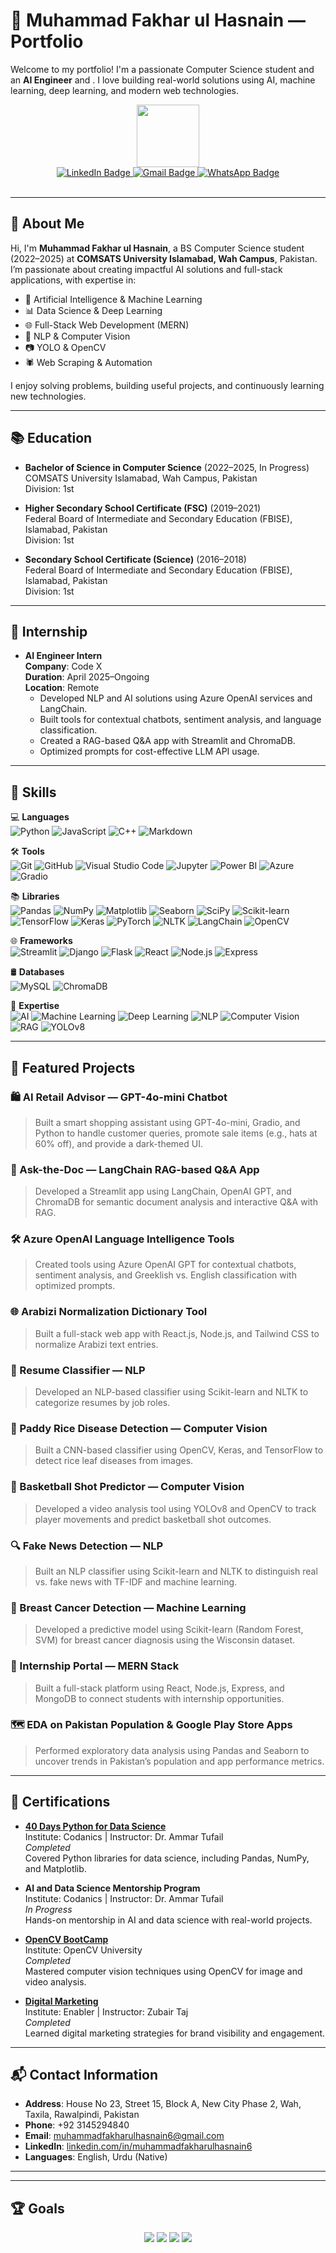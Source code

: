 # 💼 Muhammad Fakhar ul Hasnain — Portfolio

Welcome to my portfolio! I'm a passionate Computer Science student and an **AI Engineer** and . I love building real-world solutions using AI, machine learning, deep learning, and modern web technologies.

<div id="header" align="center">
  <img src="https://media.giphy.com/media/M9gbBd9nbDrOTu1Mqx/giphy.gif" width="100"/>
  <div id="badges">
    <a href="https://www.linkedin.com/in/muhammadfakharulhasnain6/">
      <img src="https://img.shields.io/badge/-LinkedIn-000000?style=flat&logo=linkedin&logoColor=white&labelColor=0077B5" alt="LinkedIn Badge"/>
    </a>
    <a href="mailto:muhammadfakharulhasnain6@gmail.com">
      <img src="https://img.shields.io/badge/-Gmail-000000?style=flat&logo=gmail&logoColor=white&labelColor=D14836" alt="Gmail Badge"/>
    </a>
    <a href="https://wa.me/923145294840">
      <img src="https://img.shields.io/badge/-WhatsApp-000000?style=flat&logo=whatsapp&logoColor=white&labelColor=25D366" alt="WhatsApp Badge"/>
    </a>
  </div>
  <br>
  <img src="https://komarev.com/ghpvc/?username=Muhammadfakharulhasnain&style=flat-square&color=blue" alt=""/>
</div>

---

## 🧠 About Me

Hi, I'm **Muhammad Fakhar ul Hasnain**, a BS Computer Science student (2022–2025) at **COMSATS University Islamabad, Wah Campus**, Pakistan. I’m passionate about creating impactful AI solutions and full-stack applications, with expertise in:

- 🤖 Artificial Intelligence & Machine Learning
- 📊 Data Science & Deep Learning
- 🌐 Full-Stack Web Development (MERN)
- 🧠 NLP & Computer Vision
- 📷 YOLO & OpenCV
- 🕷 Web Scraping & Automation

I enjoy solving problems, building useful projects, and continuously learning new technologies.

---

## 📚 Education

- **Bachelor of Science in Computer Science** (2022–2025, In Progress)  
  COMSATS University Islamabad, Wah Campus, Pakistan  
  Division: 1st

- **Higher Secondary School Certificate (FSC)** (2019–2021)  
  Federal Board of Intermediate and Secondary Education (FBISE), Islamabad, Pakistan  
  Division: 1st

- **Secondary School Certificate (Science)** (2016–2018)  
  Federal Board of Intermediate and Secondary Education (FBISE), Islamabad, Pakistan  
  Division: 1st

---

## 💼 Internship

- **AI Engineer Intern**  
  **Company**: Code X  
  **Duration**: April 2025–Ongoing  
  **Location**: Remote  
  - Developed NLP and AI solutions using Azure OpenAI services and LangChain.  
  - Built tools for contextual chatbots, sentiment analysis, and language classification.  
  - Created a RAG-based Q&A app with Streamlit and ChromaDB.  
  - Optimized prompts for cost-effective LLM API usage.

---

## 🚀 Skills

💻 **Languages**<br>
![Python](https://img.shields.io/badge/-Python-000000?style=flat&logo=python&logoColor=white&labelColor=3776AB) 
![JavaScript](https://img.shields.io/badge/-JavaScript-000000?style=flat&logo=javascript&logoColor=white&labelColor=F7DF1E) 
![C++](https://img.shields.io/badge/-C++-000000?style=flat&logo=cplusplus&logoColor=white&labelColor=00599C) 
![Markdown](https://img.shields.io/badge/-Markdown-000000?style=flat&logo=markdown&logoColor=white&labelColor=000000)

🛠️ **Tools**<br>
![Git](https://img.shields.io/badge/-Git-000000?style=flat&logo=git&logoColor=F05032&labelColor=ffffff) 
![GitHub](https://img.shields.io/badge/-GitHub-000000?style=flat&logo=github&logoColor=000000&labelColor=ffffff) 
![Visual Studio Code](https://img.shields.io/badge/-VSCode-000000?style=flat&logo=visual-studio-code&labelColor=007ACC) 
![Jupyter](https://img.shields.io/badge/-Jupyter-000000?style=flat&logo=jupyter&logoColor=white&labelColor=FFC012) 
![Power BI](https://img.shields.io/badge/-Power%20BI-000000?style=flat&logo=powerbi&logoColor=white&labelColor=F2C811) 
![Azure](https://img.shields.io/badge/-Azure-000000?style=flat&logo=microsoft-azure&logoColor=white&labelColor=0078D4) 
![Gradio](https://img.shields.io/badge/-Gradio-000000?style=flat&logo=gradio&logoColor=white&labelColor=FF6B6B)

📚 **Libraries**<br>
![Pandas](https://img.shields.io/badge/-Pandas-000000?style=flat&logo=pandas&logoColor=white&labelColor=150458) 
![NumPy](https://img.shields.io/badge/-NumPy-000000?style=flat&logo=numpy&logoColor=white&labelColor=013243) 
![Matplotlib](https://img.shields.io/badge/-Matplotlib-000000?style=flat&logo=matplotlib&logoColor=white&labelColor=11557C) 
![Seaborn](https://img.shields.io/badge/-Seaborn-000000?style=flat&logo=seaborn&logoColor=white&labelColor=3788A3) 
![SciPy](https://img.shields.io/badge/-SciPy-000000?style=flat&logo=scipy&logoColor=white&labelColor=8CAAE6) 
![Scikit-learn](https://img.shields.io/badge/-Scikit--learn-000000?style=flat&logo=scikit-learn&logoColor=white&labelColor=F7931E) 
![TensorFlow](https://img.shields.io/badge/-TensorFlow-000000?style=flat&logo=tensorflow&logoColor=white&labelColor=FF6F00) 
![Keras](https://img.shields.io/badge/-Keras-000000?style=flat&logo=keras&logoColor=white&labelColor=FF0000) 
![PyTorch](https://img.shields.io/badge/-PyTorch-000000?style=flat&logo=pytorch&logoColor=white&labelColor=EE4C2C) 
![NLTK](https://img.shields.io/badge/-NLTK-000000?style=flat&logo=nltk&logoColor=white&labelColor=4B8BBE) 
![LangChain](https://img.shields.io/badge/-LangChain-000000?style=flat&logo=langchain&logoColor=white&labelColor=1C3C3C) 
![OpenCV](https://img.shields.io/badge/-OpenCV-000000?style=flat&logo=opencv&logoColor=white&labelColor=5C3EE8)

🌐 **Frameworks**<br>
![Streamlit](https://img.shields.io/badge/-Streamlit-000000?style=flat&logo=streamlit&logoColor=white&labelColor=FF4B4B) 
![Django](https://img.shields.io/badge/-Python%20(Django)-000000?style=flat&logo=django&logoColor=white&labelColor=092E20) 
![Flask](https://img.shields.io/badge/-Python%20(Flask)-000000?style=flat&logo=flask&logoColor=white&labelColor=000000) 
![React](https://img.shields.io/badge/-React-000000?style=flat&logo=react&logoColor=white&labelColor=61DAFB) 
![Node.js](https://img.shields.io/badge/-Node.js-000000?style=flat&logo=node.js&logoColor=white&labelColor=339933) 
![Express](https://img.shields.io/badge/-Express-000000?style=flat&logo=express&logoColor=white&labelColor=000000)

🛢 **Databases**<br>
![MySQL](https://img.shields.io/badge/-MySQL-000000?style=flat&logo=mysql&labelColor=ffffff) 
![ChromaDB](https://img.shields.io/badge/-ChromaDB-000000?style=flat&logo=chromadb&logoColor=white&labelColor=4A90E2)

🧠 **Expertise**<br>
![AI](https://img.shields.io/badge/-Artificial%20Intelligence-000000?style=flat&logo=artificial-intelligence&logoColor=white&labelColor=FF6F00) 
![Machine Learning](https://img.shields.io/badge/-Machine%20Learning-000000?style=flat&logo=machine-learning&logoColor=white&labelColor=4CAF50) 
![Deep Learning](https://img.shields.io/badge/-Deep%20Learning-000000?style=flat&logo=deep-learning&logoColor=white&labelColor=00BCD4) 
![NLP](https://img.shields.io/badge/-Natural%20Language%20Processing-000000?style=flat&logo=natural-language-processing&logoColor=white&labelColor=FF4081) 
![Computer Vision](https://img.shields.io/badge/-Computer%20Vision-000000?style=flat&logo=computer-vision&logoColor=white&labelColor=607D8B) 
![RAG](https://img.shields.io/badge/-Retrieval-Augmented%20Generation-000000?style=flat&logo=rag&logoColor=white&labelColor=9C27B0) 
![YOLOv8](https://img.shields.io/badge/-YOLOv8-000000?style=flat&logo=yolo&logoColor=white&labelColor=00FFFF)

---

## 📂 Featured Projects

### 🛍️ AI Retail Advisor — GPT-4o-mini Chatbot
> Built a smart shopping assistant using GPT-4o-mini, Gradio, and Python to handle customer queries, promote sale items (e.g., hats at 60% off), and provide a dark-themed UI.

### 💬 Ask-the-Doc — LangChain RAG-based Q&A App
> Developed a Streamlit app using LangChain, OpenAI GPT, and ChromaDB for semantic document analysis and interactive Q&A with RAG.

### 🛠 Azure OpenAI Language Intelligence Tools
> Created tools using Azure OpenAI GPT for contextual chatbots, sentiment analysis, and Greeklish vs. English classification with optimized prompts.

### 🌐 Arabizi Normalization Dictionary Tool
> Built a full-stack web app with React.js, Node.js, and Tailwind CSS to normalize Arabizi text entries.

### 📝 Resume Classifier — NLP
> Developed an NLP-based classifier using Scikit-learn and NLTK to categorize resumes by job roles.

### 🍚 Paddy Rice Disease Detection — Computer Vision
> Built a CNN-based classifier using OpenCV, Keras, and TensorFlow to detect rice leaf diseases from images.

### 🏀 Basketball Shot Predictor — Computer Vision
> Developed a video analysis tool using YOLOv8 and OpenCV to track player movements and predict basketball shot outcomes.

### 🔍 Fake News Detection — NLP
> Built an NLP classifier using Scikit-learn and NLTK to distinguish real vs. fake news with TF-IDF and machine learning.

### 🦠 Breast Cancer Detection — Machine Learning
> Developed a predictive model using Scikit-learn (Random Forest, SVM) for breast cancer diagnosis using the Wisconsin dataset.

### 🎯 Internship Portal — MERN Stack
> Built a full-stack platform using React, Node.js, Express, and MongoDB to connect students with internship opportunities.

### 🗺 EDA on Pakistan Population & Google Play Store Apps
> Performed exploratory data analysis using Pandas and Seaborn to uncover trends in Pakistan’s population and app performance metrics.

---

## 📜 Certifications

- **[40 Days Python for Data Science](https://www.codanics.com)**  
  Institute: Codanics | Instructor: Dr. Ammar Tufail  
  _Completed_  
  Covered Python libraries for data science, including Pandas, NumPy, and Matplotlib.

- **AI and Data Science Mentorship Program**  
  Institute: Codanics | Instructor: Dr. Ammar Tufail  
  _In Progress_  
  Hands-on mentorship in AI and data science with real-world projects.

- **[OpenCV BootCamp](https://www.opencv.org)**  
  Institute: OpenCV University  
  _Completed_  
  Mastered computer vision techniques using OpenCV for image and video analysis.

- **[Digital Marketing](https://www.enabler.com)**  
  Institute: Enabler | Instructor: Zubair Taj  
  _Completed_  
  Learned digital marketing strategies for brand visibility and engagement.

---

## 📬 Contact Information

- **Address**: House No 23, Street 15, Block A, New City Phase 2, Wah, Taxila, Rawalpindi, Pakistan
- **Phone**: +92 3145294840
- **Email**: [muhammadfakharulhasnain6@gmail.com](mailto:muhammadfakharulhasnain6@gmail.com)
- **LinkedIn**: [linkedin.com/in/muhammadfakharulhasnain6](https://www.linkedin.com/in/muhammadfakharulhasnain6/)
- **Languages**: English, Urdu (Native)

---



---

## 🏆 Goals

<div align="center">
  <img src="https://img.shields.io/badge/Become%20a%20LinkedIn%20influencer%20in%20the%20tech%20space-%E2%9C%94-green?style=for-the-badge&logo=linkedin&logoColor=white&labelColor=0077B5" />
  <img src="https://img.shields.io/badge/Share%20valuable%20AI%20%26%20Dev%20content-%E2%9C%94-blue?style=for-the-badge&logo=dev.to&logoColor=white&labelColor=0A0A0A" />
  <img src="https://img.shields.io/badge/Contribute%20to%20open%20source%20AI%2FML%20tools-%E2%9C%94-yellow?style=for-the-badge&logo=github&logoColor=white&labelColor=black" />
  <img src="https://img.shields.io/badge/Pursue%20MS%20in%20Computer%20Science%20USA-%E2%9C%94-purple?style=for-the-badge&logo=graduation-cap&logoColor=white&labelColor=6A0DAD" />
</div>
